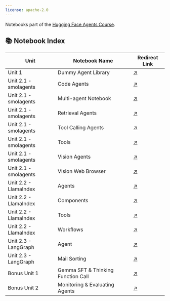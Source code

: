 ```yaml
---
license: apache-2.0
---
```


Notebooks part of the [Hugging Face Agents Course](https://huggingface.co/learn/agents-course/unit0/introduction).

## 📚 Notebook Index

| Unit         |  Notebook Name                      | Redirect Link |
|--------------|------------------------------------|----------------|
| Unit 1       |  Dummy Agent Library                | [↗](https://huggingface.co/agents-course/notebooks/blob/main/unit1/dummy_agent_library.ipynb) |
| Unit 2.1 - smolagents       | Code Agents                        | [↗](https://huggingface.co/agents-course/notebooks/blob/main/unit2/smolagents/code_agents.ipynb) |
| Unit 2.1 - smolagents       |  Multi-agent Notebook               | [↗](https://huggingface.co/agents-course/notebooks/blob/main/unit2/smolagents/multiagent_notebook.ipynb) |
| Unit 2.1 - smolagents       |  Retrieval Agents                   | [↗](https://huggingface.co/agents-course/notebooks/blob/main/unit2/smolagents/retrieval_agents.ipynb) |
| Unit 2.1 - smolagents       |  Tool Calling Agents                | [↗](https://huggingface.co/agents-course/notebooks/blob/main/unit2/smolagents/tool_calling_agents.ipynb) |
| Unit 2.1 - smolagents       |  Tools                              | [↗](https://huggingface.co/agents-course/notebooks/blob/main/unit2/smolagents/tools.ipynb) |
| Unit 2.1 - smolagents       |  Vision Agents                      | [↗](https://huggingface.co/agents-course/notebooks/blob/main/unit2/smolagents/vision_agents.ipynb) |
| Unit 2.1 - smolagents       |  Vision Web Browser                 | [↗](https://huggingface.co/agents-course/notebooks/blob/main/unit2/smolagents/vision_web_browser.py) |
| Unit 2.2 - LlamaIndex       |  Agents                             | [↗](https://huggingface.co/agents-course/notebooks/blob/main/unit2/llama-index/agents.ipynb) |
| Unit 2.2 - LlamaIndex       |  Components                         | [↗](https://huggingface.co/agents-course/notebooks/blob/main/unit2/llama-index/components.ipynb) |
| Unit 2.2 - LlamaIndex       |  Tools                              | [↗](https://huggingface.co/agents-course/notebooks/blob/main/unit2/llama-index/tools.ipynb) |
| Unit 2.2 - LlamaIndex       |  Workflows                          | [↗](https://huggingface.co/agents-course/notebooks/blob/main/unit2/llama-index/workflows.ipynb) |
| Unit 2.3 - LangGraph       | Agent                              | [↗](https://huggingface.co/agents-course/notebooks/blob/main/unit2/langgraph/agent.ipynb) |
| Unit 2.3 - LangGraph       |  Mail Sorting                       | [↗](https://huggingface.co/agents-course/notebooks/blob/main/unit2/langgraph/mail_sorting.ipynb) |
| Bonus Unit 1 |  Gemma SFT & Thinking Function Call | [↗](https://huggingface.co/agents-course/notebooks/blob/main/bonus-unit1/bonus-unit1.ipynb) |
| Bonus Unit 2 |  Monitoring & Evaluating Agents     | [↗](https://huggingface.co/agents-course/notebooks/blob/main/bonus-unit2/monitoring-and-evaluating-agents.ipynb) |

